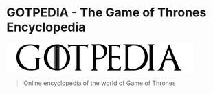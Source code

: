 # GOTPEDIA - The Game of Thrones Encyclopedia

![gotpedia-logo](src/assets/gotpedia-logo.png)

> Online encyclopedia of the world of Game of Thrones